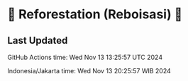 
# 🌳 Reforestation (Reboisasi) 🌲

## Last Updated

GitHub Actions time: Wed Nov 13 13:25:57 UTC 2024

Indonesia/Jakarta time: Wed Nov 13 20:25:57 WIB 2024
